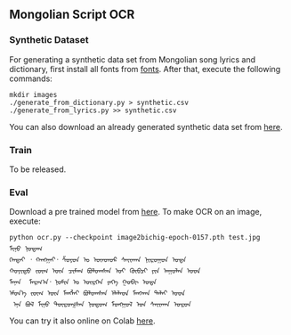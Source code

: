 ## Mongolian Script OCR

### Synthetic Dataset
For generating a synthetic data set from Mongolian song lyrics and dictionary, first install
all fonts from [fonts](fonts). After that, execute the following commands:
```
mkdir images
./generate_from_dictionary.py > synthetic.csv
./generate_from_lyrics.py >> synthetic.csv
```

You can also download an already generated synthetic data set from
[here](https://drive.google.com/file/d/1s9t22tRI22uolUv1bv023xj-x68gu1dp).


### Train

To be released.

### Eval

Download a pre trained model from
[here](https://drive.google.com/uc?export=download&id=1FBnyrgBLVAxWXgmPGvRFMQX__nk32iND).
To make OCR on an image, execute:
```
python ocr.py --checkpoint image2bichig-epoch-0157.pth test.jpg
ᠮᠢᠨᠦ ᠨᠤᠲᠠᠭ
ᠬᠡᠨᠲᠡᠢ ᠂ ᠬᠠᠩᠭᠠᠢ᠂ ᠱᠣᠶᠣᠨ ᠤ ᠥᠨᠳᠥᠷ ᠰᠠᠶ᠋ᠢᠬᠠᠨ ᠨᠢᠷᠤᠭᠤᠨ ᠤᠳᠨ
ᠬᠣᠶᠢᠲᠤ ᠵᠦᠭ ᠦᠨ ᠴᠢᠮᠡᠭ ᠪᠣᠯᠤᠭᠰᠠᠨ ᠣᠢ ᠬᠥᠪᠴᠢ ᠶᠢᠨ ᠠᠭᠤᠯᠠᠨ ᠤᠳ
ᠮᠠᠨᠠᠨ  ᠮᠠᠷᠭ᠎ᠠ᠂ ᠨᠣᠮᠢᠨ ᠤ ᠥᠷᠭᠡᠨ ᠶᠡᠬᠡ ᠭᠣᠪᠢ ᠤᠳᠨ
ᠡᠮᠦᠨ᠎ᠡ ᠵᠦᠭ ᠦᠨ ᠮᠠᠩᠯᠠᠢ ᠪᠣᠯᠤᠭᠰᠠᠨ ᠡᠯᠡᠯᠡᠳ ᠮᠠᠩᠬᠠᠨ ᠳᠠᠯᠠᠢ ᠤᠳ
 ᠡᠨᠡ ᠪᠣᠯ ᠮᠢᠨᠦ ᠲᠦᠷᠦᠭᠰᠡᠨ ᠨᠤᠲᠤᠭ ᠮᠣᠩᠭᠣᠯ ᠤᠨ ᠰᠠᠶ᠋ᠢᠬᠠᠨ ᠣᠷᠣᠨ
```

You can try it also online on Colab [here](https://colab.research.google.com/github/tugstugi/mongolian-nlp/blob/master/misc/MongolianScriptOCR.ipynb).